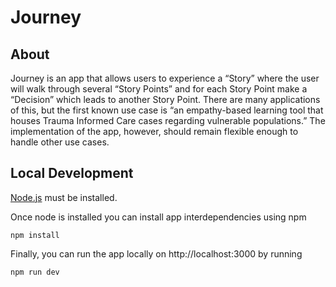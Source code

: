 # Journey

## About
Journey is an app that allows users to experience a “Story” where the user will walk through several “Story Points” and for each Story Point make a “Decision” which leads to another Story Point. There are many applications of this, but the first known use case is “an empathy-based learning tool that houses Trauma Informed Care cases regarding vulnerable populations.” The implementation of the app, however, should remain flexible enough to handle other use cases.

## Local Development

[Node.js](https://nodejs.org/en/download) must be installed.

Once node is installed you can install app interdependencies using npm

```shell
npm install
```

Finally, you can run the app locally on http://localhost:3000 by running

```shell
npm run dev
```
